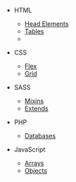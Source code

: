 -   HTML
    -   [Head Elements]('html/head.md')
    -   [Tables]('html/tables.md')
    -   []()

- CSS
    -   [Flex]('css/flex.md')
    -   [Grid]('css/grid.md')

-   SASS
    -   [Mixins]('css/mixins.md')
    -   [Extends]('css/extends.md')

-   PHP
    -   [Databases](php/databases.md)

-   JavaScript
    -   [Arrays](javascript/arrays.md)
    -   [Objects](javascript/objects.md)
